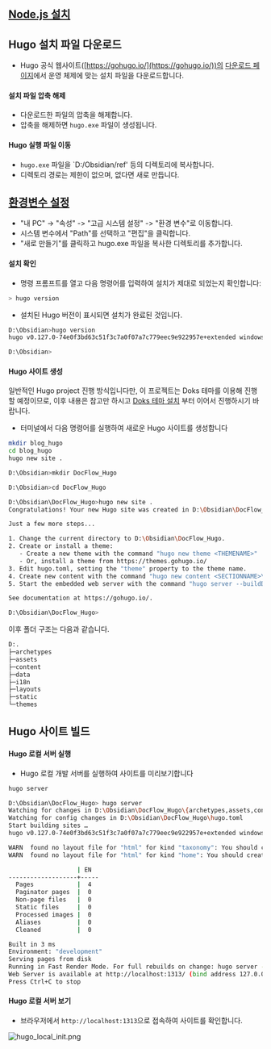 ## [Node.js 설치](Node.js%20설치.md)

## Hugo 설치 파일 다운로드

- Hugo 공식 웹사이트([https://gohugo.io/](https://gohugo.io/))의 [다운로드 페이지](https://github.com/gohugoio/hugo/releases)에서 운영 체제에 맞는 설치 파일을 다운로드합니다.
#### 설치 파일 압축 해제    
- 다운로드한 파일의 압축을 해제합니다.
- 압축을 해제하면 `hugo.exe` 파일이 생성됩니다.
#### Hugo 실행 파일 이동    
- `hugo.exe` 파일을 `D:/Obsidian/ref' 등의 디렉토리에 복사합니다.
- 디렉토리 경로는 제한이 없으며, 없다면 새로 만듭니다.
## [환경변수 설정](StaticSite/Guide/Common/환경변수%20설정)
- "내 PC" -> "속성" -> "고급 시스템 설정" -> "환경 변수"로 이동합니다.
- 시스템 변수에서 "Path"를 선택하고 "편집"을 클릭합니다.
- "새로 만들기"를 클릭하고 hugo.exe 파일을 복사한 디렉토리를 추가합니다.
#### 설치 확인
- 명령 프롬프트를 열고 다음 명령어를 입력하여 설치가 제대로 되었는지 확인합니다:

```sh
> hugo version
```

- 설치된 Hugo 버전이 표시되면 설치가 완료된 것입니다.

```sh
D:\Obsidian>hugo version
hugo v0.127.0-74e0f3bd63c51f3c7a0f07a7c779eec9e922957e+extended windows/amd64 BuildDate=2024-06-05T10:27:59Z VendorInfo=gohugoio

D:\Obsidian>
```

#### Hugo 사이트 생성

일반적인 Hugo project 진행 방식입니다만, 이 프로젝트는 Doks 테마를 이용해 진행 할 예정이므로, 이후 내용은 참고만 하시고 [Doks  테마 설치](StaticSite/Guide/Hugo/테마%20설치) 부터 이어서 진행하시기 바랍니다.

- 터미널에서 다음 명령어를 실행하여 새로운 Hugo 사이트를 생성합니다

```sh
mkdir blog_hugo
cd blog_hugo
hugo new site .
```

```sh
D:\Obsidian>mkdir DocFlow_Hugo

D:\Obsidian>cd DocFlow_Hugo

D:\Obsidian\DocFlow_Hugo>hugo new site .
Congratulations! Your new Hugo site was created in D:\Obsidian\DocFlow_Hugo.

Just a few more steps...

1. Change the current directory to D:\Obsidian\DocFlow_Hugo.
2. Create or install a theme:
   - Create a new theme with the command "hugo new theme <THEMENAME>"
   - Or, install a theme from https://themes.gohugo.io/
3. Edit hugo.toml, setting the "theme" property to the theme name.
4. Create new content with the command "hugo new content <SECTIONNAME>\<FILENAME>.<FORMAT>".
5. Start the embedded web server with the command "hugo server --buildDrafts".

See documentation at https://gohugo.io/.

D:\Obsidian\DocFlow_Hugo>
```

이후 폴더 구조는 다음과 같습니다.

```sh
D:.
├─archetypes
├─assets
├─content
├─data
├─i18n
├─layouts
├─static
└─themes
```

## Hugo 사이트 빌드

#### Hugo 로컬 서버 실행    
- Hugo 로컬 개발 서버를 실행하여 사이트를 미리보기합니다 

```sh
hugo server
```

```sh
D:\Obsidian\DocFlow_Hugo> hugo server
Watching for changes in D:\Obsidian\DocFlow_Hugo\{archetypes,assets,content,data,i18n,layouts,static}
Watching for config changes in D:\Obsidian\DocFlow_Hugo\hugo.toml
Start building sites …
hugo v0.127.0-74e0f3bd63c51f3c7a0f07a7c779eec9e922957e+extended windows/amd64 BuildDate=2024-06-05T10:27:59Z VendorInfo=gohugoio

WARN  found no layout file for "html" for kind "taxonomy": You should create a template file which matches Hugo Layouts Lookup Rules for this combination.
WARN  found no layout file for "html" for kind "home": You should create a template file which matches Hugo Layouts Lookup Rules for this combination.

                   | EN
-------------------+-----
  Pages            |  4
  Paginator pages  |  0
  Non-page files   |  0
  Static files     |  0
  Processed images |  0
  Aliases          |  0
  Cleaned          |  0

Built in 3 ms
Environment: "development"
Serving pages from disk
Running in Fast Render Mode. For full rebuilds on change: hugo server --disableFastRender
Web Server is available at http://localhost:1313/ (bind address 127.0.0.1)
Press Ctrl+C to stop
```

#### Hugo 로컬 서버 보기

- 브라우저에서 `http://localhost:1313`으로 접속하여 사이트를 확인합니다.

![hugo_local_init.png](/Resources/hugo_local_init.png)